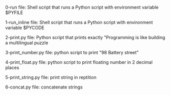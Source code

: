 0-run file: Shell script that runs a Python script with environment variable $PYFILE

1-run_inline file: Shell script that runs a Python script with environment variable $PYCODE

2-print.py file: Python script that prints exactly "Programming is like building a multilingual puzzle

3-print_number.py file: python script to print "98 Battery street"

4-print_float.py file: python script to print floating number in 2 decimal places

5-print_string.py file: print string in reptition

6-concat.py file: concatenate strings
